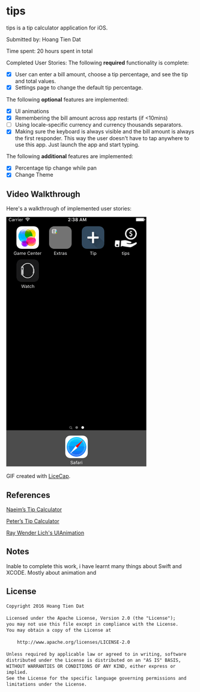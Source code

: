 # tips

tips is a tip calculator application for iOS.

Submitted by: Hoang Tien Dat

Time spent: 20 hours spent in total

Completed User Stories:
The following **required** functionality is complete:

* [x] User can enter a bill amount, choose a tip percentage, and see the tip and total values.
* [x] Settings page to change the default tip percentage.

The following **optional** features are implemented:
* [x] UI animations
* [x] Remembering the bill amount across app restarts (if <10mins)
* [ ] Using locale-specific currency and currency thousands separators.
* [x] Making sure the keyboard is always visible and the bill amount is always the first responder. This way the user doesn't have to tap anywhere to use this app. Just launch the app and start typing.

The following **additional** features are implemented:

- [x] Percentage tip change while pan
- [x] Change Theme

## Video Walkthrough 
Here's a walkthrough of implemented user stories:

![Video Walkthrough](tipsWalthrough.gif)

GIF created with [LiceCap](http://www.cockos.com/licecap/).
## References
  [Naeim’s Tip Calculator](https://github.com/naeims/tipcalculator)
  
  [Peter’s Tip Calculator](https://github.com/peterbai/ios-tip-calculator)
  
  [Ray Wender Lich's UIAnimation](https://www.raywenderlich.com/113674/ios-animation-tutorial-getting-started)
## Notes
Inable to complete this work, i have learnt many things about Swift and XCODE. Mostly about animation and 

## License

    Copyright 2016 Hoang Tien Dat

    Licensed under the Apache License, Version 2.0 (the "License");
    you may not use this file except in compliance with the License.
    You may obtain a copy of the License at

        http://www.apache.org/licenses/LICENSE-2.0

    Unless required by applicable law or agreed to in writing, software
    distributed under the License is distributed on an "AS IS" BASIS,
    WITHOUT WARRANTIES OR CONDITIONS OF ANY KIND, either express or implied.
    See the License for the specific language governing permissions and
    limitations under the License.
